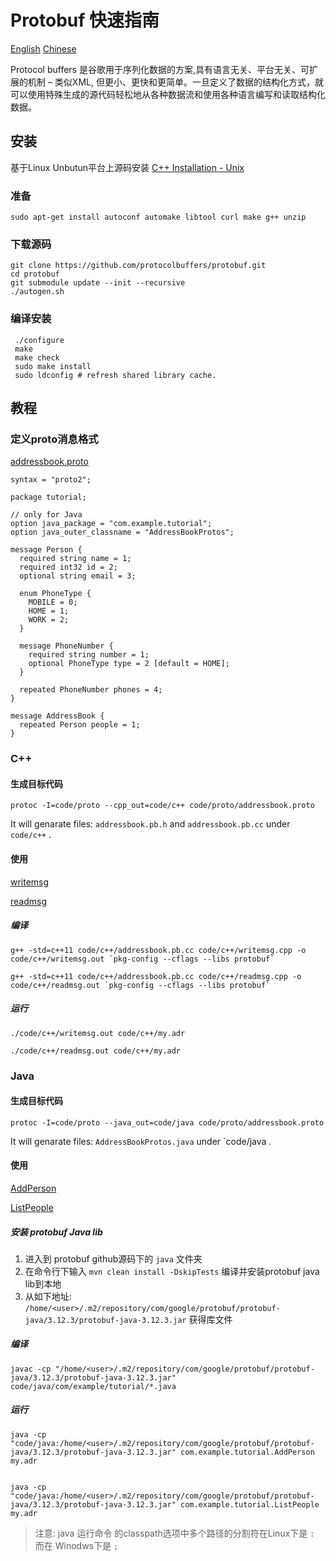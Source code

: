 # Protobuf 快速指南

[English](./README.md) [Chinese](README_zh.md)

Protocol buffers 是谷歌用于序列化数据的方案,具有语言无关、平台无关、可扩展的机制 – 类似XML, 但更小、更快和更简单。一旦定义了数据的结构化方式，就可以使用特殊生成的源代码轻松地从各种数据流和使用各种语言编写和读取结构化数据。 

## 安装

基于Linux Unbutun平台上源码安装 [C++ Installation - Unix](https://github.com/protocolbuffers/protobuf/tree/master/src)

### 准备

```shell
sudo apt-get install autoconf automake libtool curl make g++ unzip
```

### 下载源码

```shell
git clone https://github.com/protocolbuffers/protobuf.git
cd protobuf
git submodule update --init --recursive
./autogen.sh
```

### 编译安装

```shell
 ./configure
 make
 make check
 sudo make install
 sudo ldconfig # refresh shared library cache.
```

## 教程

### 定义proto消息格式

[addressbook.proto](https://github.com/daileyet/protobuf_guide/blob/master/code/proto/addressbook.proto)

```
syntax = "proto2";

package tutorial;

// only for Java
option java_package = "com.example.tutorial";
option java_outer_classname = "AddressBookProtos";

message Person {
  required string name = 1;
  required int32 id = 2;
  optional string email = 3;

  enum PhoneType {
    MOBILE = 0;
    HOME = 1;
    WORK = 2;
  }

  message PhoneNumber {
    required string number = 1;
    optional PhoneType type = 2 [default = HOME];
  }

  repeated PhoneNumber phones = 4;
}

message AddressBook {
  repeated Person people = 1;
}
```

### C++

#### 生成目标代码

```shell
protoc -I=code/proto --cpp_out=code/c++ code/proto/addressbook.proto
```

It will genarate files: `addressbook.pb.h` and `addressbook.pb.cc` under `code/c++` .

#### 使用

[writemsg](https://github.com/daileyet/protobuf_guide/blob/master/code/c%2B%2B/writemsg.cpp)

[readmsg](https://github.com/daileyet/protobuf_guide/blob/master/code/c%2B%2B/readmsg.cpp)

##### 编译

```shell
g++ -std=c++11 code/c++/addressbook.pb.cc code/c++/writemsg.cpp -o code/c++/writemsg.out `pkg-config --cflags --libs protobuf`
```

```shell
g++ -std=c++11 code/c++/addressbook.pb.cc code/c++/readmsg.cpp -o code/c++/readmsg.out `pkg-config --cflags --libs protobuf`
```

##### 运行

```shell
./code/c++/writemsg.out code/c++/my.adr

./code/c++/readmsg.out code/c++/my.adr
```


### Java

#### 生成目标代码

```shell
protoc -I=code/proto --java_out=code/java code/proto/addressbook.proto
```

It will genarate files: `AddressBookProtos.java` under `code/java .

#### 使用

[AddPerson](code/java/AddPerson.java)

[ListPeople](code/java/ListPeople.java)

##### 安装 protobuf Java lib

1. 进入到 protobuf github源码下的 `java` 文件夹 
2. 在命令行下输入 `mvn clean install -DskipTests` 编译并安装protobuf java lib到本地
3. 从如下地址: `/home/<user>/.m2/repository/com/google/protobuf/protobuf-java/3.12.3/protobuf-java-3.12.3.jar` 获得库文件

##### 编译

```shell
javac -cp "/home/<user>/.m2/repository/com/google/protobuf/protobuf-java/3.12.3/protobuf-java-3.12.3.jar" code/java/com/example/tutorial/*.java
```

##### 运行

```shell
java -cp "code/java:/home/<user>/.m2/repository/com/google/protobuf/protobuf-java/3.12.3/protobuf-java-3.12.3.jar" com.example.tutorial.AddPerson my.adr


java -cp "code/java:/home/<user>/.m2/repository/com/google/protobuf/protobuf-java/3.12.3/protobuf-java-3.12.3.jar" com.example.tutorial.ListPeople my.adr
```

> 注意: java 运行命令 的classpath选项中多个路径的分割符在Linux下是 `:` 而在 Winodws下是 `;`